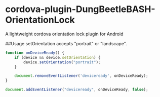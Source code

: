 # cordova-plugin-DungBeetleBASH-OrientationLock
A lightweight cordova orientation lock plugin for Android

##Usage
setOrientation accepts "portrait" or "landscape".

```javascript
function onDeviceReady() {
    if (device && device.setOrientation) {
        device.setOrientation("portrait");
    }

    document.removeEventListener('deviceready', onDeviceReady);
}

document.addEventListener("deviceready", onDeviceReady, false);
````
